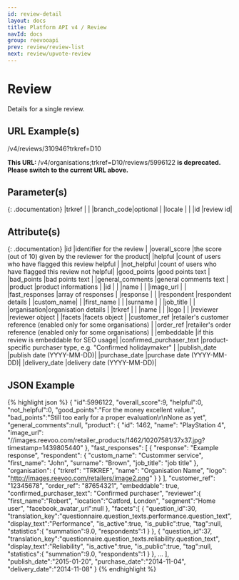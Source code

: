 ```yaml
---
id: review-detail
layout: docs
title: Platform API v4 / Review
navId: docs
group: reevooapi
prev: review/review-list
next: review/upvote-review
---
```


# Review
Details for a single review.

## URL Example(s)
/v4/reviews/310946?trkref=D10

<div class="warning">
  <strong>This URL: </strong>
  /v4/organisations;trkref=D10/reviews/5996122
  <strong> is deprecated. Please switch to the current URL above.</strong><br/>
</div>

## Parameter(s)

{: .documentation}
|trkref     |         |
|branch_code|optional |
|locale     |         |
|id         |review id|

## Attribute(s)

{: .documentation}
|id                       |identifier for the review                              |
|overall_score            |the score (out of 10) given by the reviewer for the product|
|helpful                  |count of users who have flagged this review helpful    |
|not_helpful              |count of users who have flagged this review not helpful|
|good_points              |good points text                                       |
|bad_points               |bad points text                                        |
|general_comments         |general comments text                                  |
|product                  |product informations                                   |
|<span class="indent-1">id</span>         |                                       |
|<span class="indent-1">name</span>       |                                       |
|<span class="indent-1">image_url</span>  |                                       |
|fast_responses                           |array of responses                     |
|<span class="indent-1">response</span>   |                                       |
|<span class="indent-1">respondent</span> |respondent details                     |
|<span class="indent-2">custom_name</span>|                                       |
|<span class="indent-2">first_name</span> |                                       |
|<span class="indent-2">surname</span>    |                                       |
|<span class="indent-2">job_title</span>  |                                       |
|<span class="indent-1">organisation</span>|organisation details                  |
|<span class="indent-2">trkref</span>     |                                       |
|<span class="indent-2">name</span>       |                                       |
|<span class="indent-2">logo</span>       |                                       |
|reviewer                 |reviewer object                                        |
|facets                   |facets object                                          |
|customer_ref             |retailer's customer reference   (enabled only for some organisations) |
|order_ref                |retailer's order reference      (enabled only for some organisations) |
|embeddable               |if this review is embeddable for SEO usage|
|confirmed_purchaser_text |product-specific purchaser type, e.g. "Confirmed holidaymaker" |
|publish_date    |publish date (YYYY-MM-DD)|
|purchase_date   |purchase date (YYYY-MM-DD)|
|delivery_date   |delivery date (YYYY-MM-DD)|

## JSON Example
{% highlight json %}
{
   "id":5996122,
   "overall_score":9,
   "helpful":0,
   "not_helpful":0,
   "good_points":"For the money excellent value.",
   "bad_points":"Still too early for a proper evaluation\r\nNone as yet",
   "general_comments":null,
   "product": {
      "id": 1462,
      "name": "PlayStation 4",
      "image_url": "//images.reevoo.com/retailer_products/1462/10207581/37x37.jpg?timestamp=1439805440"
   },
   "fast_responses": [
      {
         "response": "Example response",
         "respondent": {
            "custom_name": "Custommer service",
            "first_name": "John",
            "surname": "Brown",
            "job_title": "job title"
         },
         "organisation": {
            "trkref": "TRKREF",
            "name": "Organisation Name",
            "logo": "http://images.reevoo.com/retailers/image2.png"
         }
      }
   ],
   "customer_ref": "12345678",
   "order_ref": "87654321",
   "embeddable": true,
   "confirmed_purchaser_text": "Confirmed purchaser",
   "reviewer":{
      "first_name":"Robert",
      "location":"Catford, London",
      "segment":"Home user",
      "facebook_avatar_url":null
   },
   "facets":[
      {
         "question_id":30,
         "translation_key":"questionnaire.question_texts.performance.question_text",
         "display_text":"Performance",
         "is_active":true,
         "is_public":true,
         "tag":null,
         "statistics":{
            "summation":9.0,
            "respondents":1
         }
      },
      {
         "question_id":37,
         "translation_key":"questionnaire.question_texts.reliability.question_text",
         "display_text":"Reliability",
         "is_active":true,
         "is_public":true,
         "tag":null,
         "statistics":{
            "summation":9.0,
            "respondents":1
         }
      },
      ...
   ],
   "publish_date":"2015-01-20",
   "purchase_date":"2014-11-04",
   "delivery_date":"2014-11-08"
}
{% endhighlight %}
